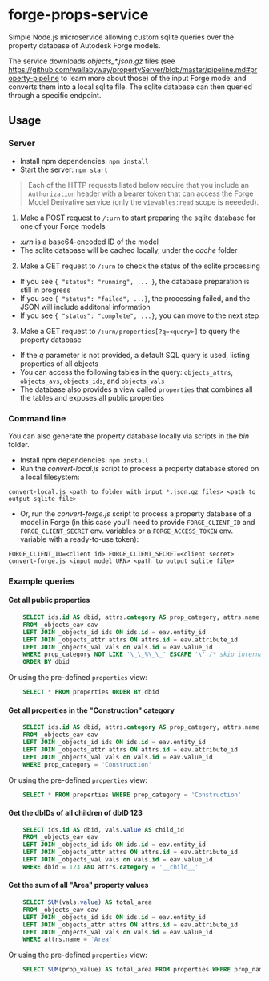 # forge-props-service

Simple Node.js microservice allowing custom sqlite queries over the property database of Autodesk Forge models.

The service downloads _objects\_*.json.gz_ files (see https://github.com/wallabyway/propertyServer/blob/master/pipeline.md#property-pipeline
to learn more about those) of the input Forge model and converts them into a local sqlite file. The sqlite database can then queried
through a specific endpoint.

## Usage

### Server

- Install npm dependencies: `npm install`
- Start the server: `npm start`

> Each of the HTTP requests listed below require that you include an `Authorization` header with a bearer token
> that can access the Forge Model Derivative service (only the `viewables:read` scope is neeeded).

1. Make a POST request to `/:urn` to start preparing the sqlite database for one of your Forge models
  - _:urn_ is a base64-encoded ID of the model
  - The sqlite database will be cached locally, under the _cache_ folder
2. Make a GET request to `/:urn` to check the status of the sqlite processing
  - If you see `{ "status": "running", ... }`, the database preparation is still in progress
  - If you see `{ "status": "failed", ...}`, the processing failed, and the JSON will include additonal information
  - If you see `{ "status": "complete", ...}`, you can move to the next step
3. Make a GET request to `/:urn/properties[?q=<query>]` to query the property database
  - If the _q_ parameter is not provided, a default SQL query is used, listing properties of all objects
  - You can access the following tables in the query: `objects_attrs`, `objects_avs`, `objects_ids`, and `objects_vals`
  - The database also provides a view called `properties` that combines all the tables and exposes all public properties

### Command line

You can also generate the property database locally via scripts in the _bin_ folder.

- Install npm dependencies: `npm install`
- Run the _convert-local.js_ script to process a property database stored on a local filesystem:

`convert-local.js <path to folder with input *.json.gz files> <path to output sqlite file>`

- Or, run the _convert-forge.js_ script to process a property database of a model in Forge
(in this case you'll need to provide `FORGE_CLIENT_ID` and `FORGE_CLIENT_SECRET` env. variables
or a `FORGE_ACCESS_TOKEN` env. variable with a ready-to-use token):

`FORGE_CLIENT_ID=<client id> FORGE_CLIENT_SECRET=<client secret> convert-forge.js <input model URN> <path to output sqlite file>`

### Example queries

#### Get all public properties

```sql
    SELECT ids.id AS dbid, attrs.category AS prop_category, attrs.name AS prop_name, vals.value AS prop_value
    FROM _objects_eav eav
    LEFT JOIN _objects_id ids ON ids.id = eav.entity_id
    LEFT JOIN _objects_attr attrs ON attrs.id = eav.attribute_id
    LEFT JOIN _objects_val vals on vals.id = eav.value_id
    WHERE prop_category NOT LIKE '\_\_%\_\_' ESCAPE '\' /* skip internal properties */
    ORDER BY dbid
```

Or using the pre-defined `properties` view:

```sql
    SELECT * FROM properties ORDER BY dbid
```

#### Get all properties in the "Construction" category

```sql
    SELECT ids.id AS dbid, attrs.category AS prop_category, attrs.name AS prop_name, vals.value AS prop_value
    FROM _objects_eav eav
    LEFT JOIN _objects_id ids ON ids.id = eav.entity_id
    LEFT JOIN _objects_attr attrs ON attrs.id = eav.attribute_id
    LEFT JOIN _objects_val vals on vals.id = eav.value_id
    WHERE prop_category = 'Construction'
```

Or using the pre-defined `properties` view:

```sql
    SELECT * FROM properties WHERE prop_category = 'Construction'
```

#### Get the dbIDs of all children of dbID 123

```sql
    SELECT ids.id AS dbid, vals.value AS child_id
    FROM _objects_eav eav
    LEFT JOIN _objects_id ids ON ids.id = eav.entity_id
    LEFT JOIN _objects_attr attrs ON attrs.id = eav.attribute_id
    LEFT JOIN _objects_val vals on vals.id = eav.value_id
    WHERE dbid = 123 AND attrs.category = '__child__'
```

#### Get the sum of all "Area" property values

```sql
    SELECT SUM(vals.value) AS total_area
    FROM _objects_eav eav
    LEFT JOIN _objects_id ids ON ids.id = eav.entity_id
    LEFT JOIN _objects_attr attrs ON attrs.id = eav.attribute_id
    LEFT JOIN _objects_val vals on vals.id = eav.value_id
    WHERE attrs.name = 'Area'
```

Or using the pre-defined `properties` view:

```sql
    SELECT SUM(prop_value) AS total_area FROM properties WHERE prop_name = 'Area'
```
